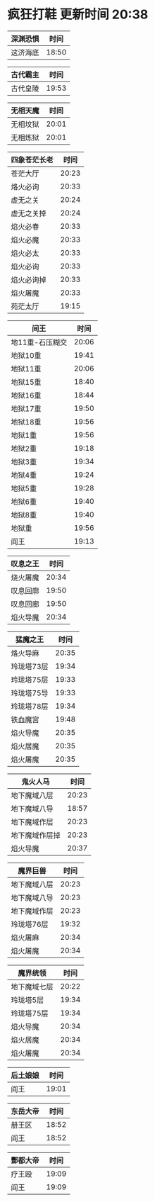 # 疯狂打鞋 更新时间 20:38

| 深渊恐惧   | 时间    |
|--------|-------|
| 这济海底 | 18:50 |

| 古代霸主   | 时间    |
|--------|-------|
| 古代皇陵 | 19:53 |

| 无相天魔   | 时间    |
|--------|-------|
| 无相坟狱 | 20:01 |
| 无相炼狱 | 20:01 |

| 四象苍茫长老   | 时间    |
|--------|-------|
| 苍茫大厅 | 20:23 |
| 烙火必询 | 20:33 |
| 虚无之关 | 20:24 |
| 虚无之关掉 | 20:24 |
| 焰火必春 | 20:33 |
| 焰火必魔 | 20:33 |
| 焰火必太 | 20:33 |
| 焰火必询 | 20:33 |
| 焰火必询掉 | 20:33 |
| 焰火屠魔 | 20:33 |
| 苑茫太厅 | 19:15 |

| 间王   | 时间    |
|--------|-------|
| 地11重-石压糊交 | 20:06 |
| 地狱10重 | 19:41 |
| 地狱11重 | 20:06 |
| 地狱15重 | 18:40 |
| 地狱16重 | 18:44 |
| 地狱17重 | 19:50 |
| 地狱18重 | 19:56 |
| 地狱1重 | 19:56 |
| 地狱2重 | 19:18 |
| 地狱3重 | 19:34 |
| 地狱4重 | 19:24 |
| 地狱5重 | 19:28 |
| 地狱6重 | 19:40 |
| 地狱8重 | 19:40 |
| 地狱重 | 19:56 |
| 阎王 | 19:13 |

| 叹息之王   | 时间    |
|--------|-------|
| 烧火屠魔 | 20:34 |
| 叹息回廓 | 19:50 |
| 叹息回廊 | 19:50 |
| 焰火导魔 | 20:34 |

| 猛魔之王   | 时间    |
|--------|-------|
| 烙火导麻 | 20:35 |
| 玲珑塔73层 | 19:34 |
| 玲珑塔75层 | 19:33 |
| 玲珑塔75导 | 19:33 |
| 玲珑塔78层 | 19:34 |
| 铁血魔宫 | 19:48 |
| 焰火导魔 | 20:35 |
| 焰火居魔 | 20:35 |
| 焰火屠魔 | 20:35 |

| 鬼火人马   | 时间    |
|--------|-------|
| 地下魔域八层 | 20:23 |
| 地下魔域八导 | 18:57 |
| 地下魔域作层 | 20:23 |
| 地下魔域作层掉 | 20:23 |
| 焰火导魔 | 20:37 |

| 魔界巨兽   | 时间    |
|--------|-------|
| 地下魔域八层 | 20:23 |
| 地下魔域八导 | 20:23 |
| 地下魔域作层 | 20:23 |
| 玲珑塔76层 | 19:32 |
| 焰火屠麻 | 20:34 |
| 焰火屠魔 | 20:34 |

| 魔界统领   | 时间    |
|--------|-------|
| 地下魔域七层 | 20:22 |
| 玲珑塔5层 | 19:34 |
| 玲珑塔75层 | 19:34 |
| 焰火导魔 | 20:34 |
| 焰火居魔 | 20:34 |
| 焰火屠魔 | 20:34 |

| 后土娘娘   | 时间    |
|--------|-------|
| 阎王 | 19:01 |

| 东岳大帝   | 时间    |
|--------|-------|
| 册王区 | 18:52 |
| 阎王 | 18:52 |

| 酆都大帝   | 时间    |
|--------|-------|
| 疗王殴 | 19:09 |
| 阎王 | 19:09 |